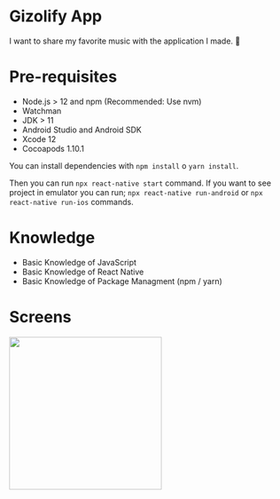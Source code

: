 # Gizolify App
I want to share my favorite music with the application I made. 🙅

# Pre-requisites
- Node.js > 12 and npm (Recommended: Use nvm)
- Watchman
- JDK > 11
- Android Studio and Android SDK
- Xcode 12
- Cocoapods 1.10.1

You can install dependencies with  `npm install` o `yarn install`. 

Then you can run `npx react-native start` command. 
If you want to see project in emulator you can run; `npx react-native run-android` or `npx react-native run-ios` commands.

# Knowledge
- Basic Knowledge of JavaScript
- Basic Knowledge of React Native
- Basic Knowledge of Package Managment (npm / yarn)

# Screens
<p align="left">
  <span><img  width="275px" src="https://im6.ezgif.com/tmp/ezgif-6-ba119ad042fb.gif"></span>  
</p>
